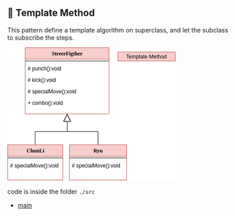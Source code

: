 
## :bookmark_tabs: Template Method

  This pattern define a template algorithm on superclass, and let the subclass to subscribe the steps.

<img src= "./assets/behavioral/Template.png">
 
  code is inside the folder `./src`
 
  * [main](https://github.com/nicolaskruger/designPatterns)